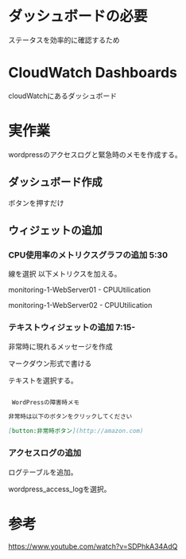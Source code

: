 

# ダッシュボードの必要

ステータスを効率的に確認するため


# CloudWatch Dashboards

cloudWatchにあるダッシュボード


# 実作業
wordpressのアクセスログと緊急時のメモを作成する。

## ダッシュボード作成
ボタンを押すだけ

## ウィジェットの追加

### CPU使用率のメトリクスグラフの追加 5:30
線を選択
以下メトリクスを加える。

monitoring-1-WebServer01 - CPUUtilication

monitoring-1-WebServer02 - CPUUtilication


### テキストウィジェットの追加 7:15-
非常時に現れるメッセージを作成

マークダウン形式で書ける

テキストを選択する。


```md

 WordPressの障害時メモ

非常時は以下のボタンをクリックしてください

[button:非常時ボタン](http://amazon.com)


```
### アクセスログの追加

ログテーブルを追加。

wordpress_access_logを選択。

# 参考

https://www.youtube.com/watch?v=SDPhkA34AdQ